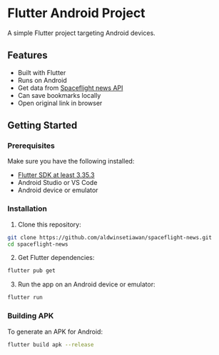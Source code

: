 # Flutter Android Project

A simple Flutter project targeting Android devices.

## Features

- Built with Flutter
- Runs on Android
- Get data from [Spaceflight news API](https://api.spaceflightnewsapi.net/v4/docs/)
- Can save bookmarks locally
- Open original link in browser

## Getting Started

### Prerequisites

Make sure you have the following installed:

- [Flutter SDK at least 3.35.3](https://flutter.dev/docs/get-started/install)
- Android Studio or VS Code
- Android device or emulator

### Installation

1. Clone this repository:

```bash
git clone https://github.com/aldwinsetiawan/spaceflight-news.git
cd spaceflight-news
```

2. Get Flutter dependencies:


```bash
flutter pub get
```


3. Run the app on an Android device or emulator:


```bash
flutter run
```


### Building APK


To generate an APK for Android:


```bash
flutter build apk --release
